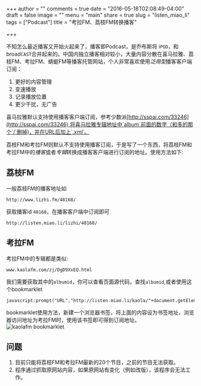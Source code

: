 +++
author = ""
comments = true
date = "2016-05-18T02:08:49-04:00"
draft = false
image = ""
menu = "main"
share = true
slug = "listen_miao_li"
tags = ["Podcast"]
title = "考拉FM、荔枝FM转换播客"

+++

不知怎么最近播客又开始火起来了，播客即Podcast，是乔布斯将 i`POD`，和broad`CAST`合并起来的。中国内独立播客相对较小，大量内容分散在喜马拉雅、荔枝FM、考拉FM、蜻蜓FM等播客托管网站，个人非常喜欢使用*泛用型*播客客户端订阅：

1. 更好的内容管理
2. 变速播放
3. 记录播放位置
4. 更少干扰，无广告

喜马拉雅默认支持使用播客客户端订阅，参考少数派[http://sspai.com/33246](http://sspai.com/33246),将喜马拉雅专辑地址中`album`前面的数字（和多的那个`/`删掉)，并在URL后加上`.xml`。

荔枝FM和考拉FM则默认不支持使用播客订阅，于是写了一个东西，将荔枝FM和考拉FM中的*播客*或者*专辑*转换成播客客户端进行订阅的地址。使用方法如下:

## 荔枝FM
一般荔枝FM的播客地址如

    http://www.lizhi.fm/48168/

获取播客id `48168`，在播客客户端中订阅即可

    http://listen.miao.li/lizhi/48168/
   
## 考拉FM
考拉FM中的专辑都是类似:

    www.kaolafm.com/zj/DgD9XxEQ.html

我们需要获取其中的`albumid`，你可以查看页面源代码，查找`albumid`,或者使用这个bookmarklet

    javascript:prompt("URL","http://listen.miao.li/kaola/"+document.getElementById("albumID").value+"/")

bookmarklet使用方法，新建一个浏览器书签，将上面的内容设为书签地址，浏览器访问地址为考拉FM时，使用该书签即可得到订阅地址。
![kaolafm bookmarklet](https://dn-zhim.qbox.me/kaolafm_bookmarklet.gif)

## 问题

1. 目前只能将荔枝FM和考拉FM最新的20个节目，之前的节目无法获取。
2. 程序通过抓取原网站内容，如果原网站有变化（例如改版），该程序会无法工作。